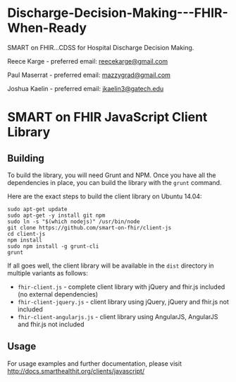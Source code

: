 # Discharge-Decision-Making---FHIR-When-Ready
SMART on FHIR…CDSS for Hospital  Discharge Decision Making. 

Reece Karge - preferred email: reecekarge@gmail.com

Paul Maserrat - preferred email: mazzygrad@gmail.com

Joshua Kaelin - preferred email: jkaelin3@gatech.edu



SMART on FHIR JavaScript Client Library
=======================================

## Building

To build the library, you will need Grunt and NPM. Once you
have all the dependencies in place, you can build the library
with the `grunt` command.

Here are the exact steps to build the client library
on Ubuntu 14.04:

```
sudo apt-get update
sudo apt-get -y install git npm
sudo ln -s "$(which nodejs)" /usr/bin/node
git clone https://github.com/smart-on-fhir/client-js
cd client-js
npm install
sudo npm install -g grunt-cli
grunt
```

If all goes well, the client library will be available in the
`dist` directory in multiple variants as follows:

* `fhir-client.js` - complete client library with jQuery and fhir.js included (no external dependencies)
* `fhir-client-jquery.js` - client library using jQuery, jQuery and fhir.js not included
* `fhir-client-angularjs.js` - client library using AngularJS, AngularJS and fhir.js not included

## Usage

For usage examples and further documentation, please visit http://docs.smarthealthit.org/clients/javascript/
